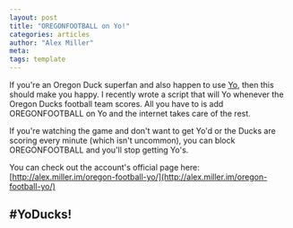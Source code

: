 ```yaml
---
layout: post
title: "OREGONFOOTBALL on Yo!"
categories: articles
author: "Alex Miller"
meta:
tags: template
---
```


If you're an Oregon Duck superfan and also happen to use [Yo](http://www.justyo.co/), then this should make you happy. I recently wrote a script that will Yo whenever the Oregon Ducks football team scores. All you have to is add OREGONFOOTBALL on Yo and the internet takes care of the rest.

If you're watching the game and don't want to get Yo'd or the Ducks are scoring every minute (which isn't uncommon), you can block OREGONFOOTBALL and you'll stop getting Yo's.

You can check out the account's official page here: [http://alex.miller.im/oregon-football-yo/](http://alex.miller.im/oregon-football-yo/)
## #YoDucks!